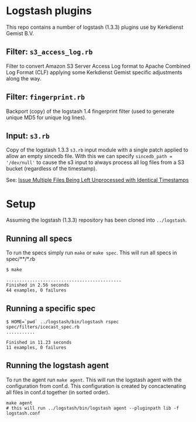 # Logstash plugins

This repo contains a number of logstash (1.3.3) plugins use by Kerkdienst Gemist B.V.

## Filter: `s3_access_log.rb`

Filter to convert Amazon S3 Server Access Log format to Apache Combined Log Format (CLF) applying some Kerkdienst Gemist specific adjustments along the way.

## Filter: `fingerprint.rb`

Backport (copy) of the logstash 1.4 fingerprint filter (used to generate unique MD5 for unique log lines).

## Input: `s3.rb`

Copy of the logstash 1.3.3 `s3.rb` input module with a single patch applied to allow an empty sincedb file. With this we can specify `sincedb_path = '/dev/null'` to cause the s3 input to always process all log files from a S3 bucket (regardless of the timestamp).

See: [Issue Multiple Files Being Left Unprocessed with Identical Timestamps](https://github.com/logstash-plugins/logstash-input-s3/issues/57)

# Setup

Assuming the logstash (1.3.3) repository has been cloned into `../logstash`.

## Running all specs

To run the specs simply run `make` or `make spec`. This will run all specs in spec/**/*.rb

    $ make

    ............................................
    Finished in 2.56 seconds
    44 examples, 0 failures

## Running a specific spec

    $ HOME=`pwd` ../logstash/bin/logstash rspec spec/filters/icecast_spec.rb
    ...........

    Finished in 11.23 seconds
    11 examples, 0 failures

## Running the logstash agent

To run the agent run `make agent`. This will run the logstash agent with the configuration from conf.d.
This configuration is created by concactenating all files in conf.d together (in sorted order).

	make agent
    # this will run ../logstash/bin/logstash agent --pluginpath lib -f logstash.conf
